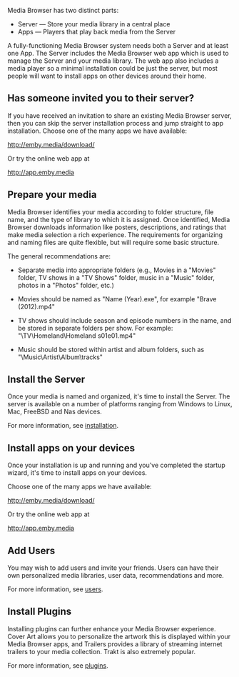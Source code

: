 Media Browser has two distinct parts:

* Server — Store your media library in a central place
* Apps — Players that play back media from the Server

A fully-functioning Media Browser system needs both a Server and at least one App. The Server includes the Media Browser web app which is used to manage the Server and your media library. The web app also includes a media player so a minimal installation could be just the server, but most people will want to install apps on other devices around their home.

## Has someone invited you to their server?

If you have received an invitation to share an existing Media Browser server, then you can skip the server installation process and jump straight to app installation. Choose one of the many apps we have available:

http://emby.media/download/

Or try the online web app at

http://app.emby.media

## Prepare your media

Media Browser identifies your media according to folder structure, file name, and the type of library to which it is assigned. Once identified, Media Browser downloads information like posters, descriptions, and ratings that make media selection a rich experience. The requirements for organizing and naming files are quite flexible, but will require some basic structure.

The general recommendations are:

* Separate media into appropriate folders (e.g., Movies in a "Movies" folder, TV shows in a "TV Shows" folder, music in a "Music" folder, photos in a "Photos" folder, etc.)

* Movies should be named as "Name (Year).exe", for example "Brave (2012).mp4"

* TV shows should include season and episode numbers in the name, and be stored in separate folders per show. For example: "\TV\Homeland\Homeland s01e01.mp4"

* Music should be stored within artist and album folders, such as "\Music\Artist\Album\tracks"

## Install the Server
Once your media is named and organized, it's time to install the Server. The server is available on a number of platforms ranging from Windows to Linux, Mac, FreeBSD and Nas devices.

For  more information, see [installation](Installation).

## Install apps on your devices

Once your installation is up and running and you've completed the startup wizard, it's time to install apps on your devices.

Choose one of the many apps we have available:

http://emby.media/download/

Or try the online web app at

http://app.emby.media

## Add Users

You may wish to add users and invite your friends. Users can have their own personalized media libraries, user data, recommendations and more.

For more information, see [users](Users).

## Install Plugins

Installing plugins can further enhance your Media Browser experience. Cover Art allows you to personalize the artwork this is displayed within your Media Browser apps, and Trailers provides a library of streaming internet trailers to your media collection. Trakt is also extremely popular.

For more information, see [plugins](Plugins).